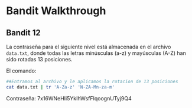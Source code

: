 # Bandit Walkthrough

## Bandit 12

La contraseña para el siguiente nivel está almacenada en el archivo `data.txt`, donde todas las letras minúsculas (a-z) y mayúsculas (A-Z) han sido rotadas 13 posiciones.

El comando:

```bash
##Entramos al archivo y le aplicamos la rotacion de 13 posiciones
cat data.txt | tr 'A-Za-z' 'N-ZA-Mn-za-m'
```
Contraseña: 7x16WNeHIi5YkIhWsfFIqoognUTyj9Q4
